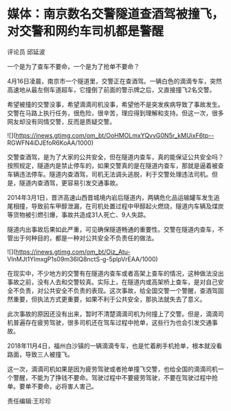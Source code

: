 # 媒体：南京数名交警隧道查酒驾被撞飞，对交警和网约车司机都是警醒

评论员 邱延波

一个是为了查车不要命，一个是为了抢单不要命？

4月16日凌晨，南京市一个隧道里，交警正在查酒驾。一辆白色的滴滴专车，突然高速地从最左侧车道超车，它撞倒了前面的警示牌之后，又直接撞飞2名交警。

希望被撞的交警没事，希望滴滴司机没事，希望他不是突发疾病导致了事故发生。交警在马路上执行任务，很危险，很辛苦，理应得到理解和支持。但这一次，很多网友却没有同情交警，反而是质疑交警。

![](https://inews.gtimg.com/om_bt/OoHMOLmxYQvvG0N5r_kMUixF6tp--
RGWFN4iDJEfoR6KoAA/1000)

交警查酒驾，是为了大家的公共安全，但在隧道内查车，真的能保证公共安全吗？按照规定，隧道内是禁止停车的，如果交警真的是在隧道内查车，那就是逼着被查车辆违法停车。隧道内查酒驾，司机无法调头逃脱，利于交警处理违法司机。但是，隧道内查酒驾，更容易引发交通事故。

2014年3月1日，晋济高速山西晋城境内岩后隧道内，两辆危化品运输罐车发生追尾相撞，导致前车甲醇泄漏，在司机处置过程中甲醇起火燃烧，隧道内车辆及煤炭等货物被引燃引爆，事故共造成31人死亡、9人失踪。

隧道内出事故后果如此严重，可见确保隧道畅通的重要性。交警在隧道内查车，不管出于何种目的，都是一种对公共安全不负责任的做法。

![](https://inews.gtimg.com/om_bt/Oiz_Atu-
VlnMJt1YlmxgP1s09m36IQ8nctS-g-5plpVrEAA/1000)

在现实中，不少地方的交警有在隧道内查车或者高架上查车的情况，这种做法没出事故之前，没有人去和交警较真。实际上，在隧道内或高架桥上查车，是对自己安全不负责，对公共安全不负责的表现。这次事故，给全国交警一个警醒，查酒驾固然重要，但执法方式更重要，如果不利于公共安全，那执法就失去了意义。

此次事故的原因还没有出来，暂时不清楚滴滴司机为何撞上了交警。但是，滴滴司机普遍存在疲劳驾驶，很多司机还在驾车过程中抢单，这些行为也会引发交通事故。

2018年11月4日，福州白沙镇的一辆滴滴专车，也是忙着刷手机抢单，根本就没看路面，导致三人被撞飞。

这一次，滴滴司机如果是因为疲劳驾驶或者抢单撞飞交警，也给全国的滴滴司机一个警醒，不能为了挣钱不要命。驾驶过程中不要疲劳驾驶，不要在驾驶过程中抢单。要单不要命，必将害人害己。

责任编辑:王珍珍

